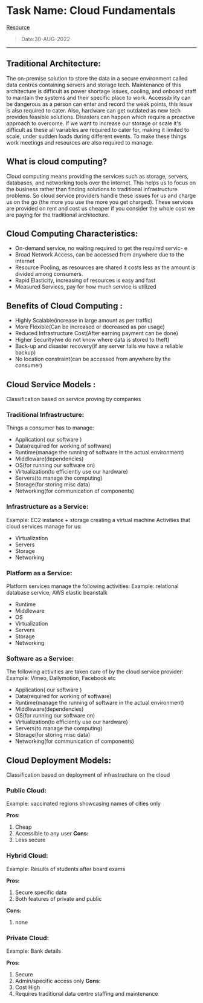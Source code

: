 # **Task Name:** Cloud Fundamentals

[Resource](https://bit.ly/3QZgEOp)
> Date:30-AUG-2022
---
## Traditional Architecture:
The on-premise solution to store the data in a secure environment called data centres containing servers and storage tech. Maintenance of this architecture is difficult as power shortage issues, cooling, and onboard staff to maintain the systems and their specific place to work. Accessibility can be dangerous as a person can enter and record the weak points, this issue is also required to cater. Also, hardware can get outdated as new tech provides feasible solutions. Disasters can happen which require a proactive approach to overcome. If we want to increase our storage or scale it's difficult as these all variables are required to cater for, making it limited to scale, under sudden loads during different events. To make these things work meetings and resources are also required to manage.

## What is cloud computing?
Cloud computing means providing the services such as storage, servers, databases, and networking tools over the internet. This helps us to focus on the business rather than finding solutions to traditional infrastructure problems. So cloud service providers handle these issues for us and charge us on the go (the more you use the more you get charged). These services are provided on rent and cost us cheaper if you consider the whole cost we are paying for the traditional architecture.

## Cloud Computing Characteristics:
- On-demand service, no waiting required to get the required servic- e
- Broad Network Access, can be accessed from anywhere due to the internet 
- Resource Pooling, as resources are shared it costs less as the amount is divided among consumers.
- Rapid Elasticity, increasing of resources is easy and fast
- Measured Services, pay for how much service is utilized
## Benefits of Cloud Computing :
- Highly Scalable(increase in large amount as per traffic)
- More Flexible(Can be increased or decreased as per usage)
- Reduced Infrastructure Cost(After earning payment can be done)
- Higher Security(we do not know where data is stored to theft)
- Back-up and disaster recovery(if any server fails we have a reliable backup)
- No location constraint(can be accessed from anywhere by the consumer)
## Cloud Service Models :
Classification based on service proving by companies
### Traditional Infrastructure:
Things a consumer has to manage:
- Application( our software )
- Data(required for working of software)
- Runtime(manage the running of software in the actual environment)
- Middleware(dependencies)
- OS(for running our software on)
- Virtualization(to efficiently use our hardware)
- Servers(to manage the computing)
- Storage(for storing misc data)
- Networking(for communication of components)
### Infrastructure as a Service:
Example: EC2 instance + storage creating a virtual machine
Activities that cloud services manage for us:
- Virtualization
- Servers
- Storage
- Networking
### Platform as a Service:
Platform services manage the following activities:
Example: relational database service, AWS elastic beanstalk 
- Runtime
- Middleware
- OS
- Virtualization
- Servers
- Storage
- Networking

### Software as a Service:
The following activities are taken care of by the cloud service provider:
Example: Vimeo, Dailymotion, Facebook etc
- Application( our software )
- Data(required for working of software)
- Runtime(manage the running of software in the actual environment)
- Middleware(dependencies)
- OS(for running our software on)
- Virtualization(to efficiently use our hardware)
- Servers(to manage the computing)
- Storage(for storing misc data)
- Networking(for communication of components)


## Cloud Deployment Models:
Classification based on deployment of infrastructure on the cloud
### Public Cloud:
Example: vaccinated regions showcasing names of cities only

**Pros:**
1. Cheap
2. Accessible to any user
**Cons:**
1. Less secure

### Hybrid Cloud:
Example: Results of students after board exams

**Pros:**
1. Secure specific data
2. Both features of private and public 

**Cons:**
1. none

### Private Cloud:
Example: Bank details

**Pros:**
1. Secure
2. Admin/specific access only
**Cons:**
1. Cost High
2. Requires traditional data centre staffing and maintenance
